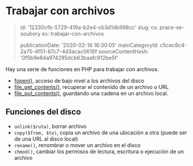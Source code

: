 Trabajar con archivos
=====================

> id: '12330cfb-5729-419a-b2e4-cb3d1db998cc'
> slug:
> 	cs: prace-se-soubory
> 	es: trabajar-con-archivos
> 
> publicationDate: '2020-02-16 16:30:05'
> mainCategoryId: c5cec8c4-2a75-4f51-87c7-4d3acac0616f
> sourceContentHash: '0f5b9e84a974285dcb63baafc912be5f'

Hay una serie de funciones en PHP para trabajar con archivos.

- <a href="/fopen">fopen()</a>, acceso de bajo nivel a los archivos del disco
- <a href="/file-get-contents">file_get_contents()</a>, recuperar el contenido de un archivo o URL
- <a href="/file-put-contents">file_put_contents()</a>, guardando una cadena en un archivo local.

Funciones del disco
--------------

- `unlink($ruta)`, borrar archivo
- `copy($from, $to)`, copia un archivo de una ubicación a otra (puede ser de una URL al disco local)
- `rename()`, renombrar o mover un archivo en el disco
- `chmod()`, cambiar los permisos de lectura, escritura o ejecución de un archivo
